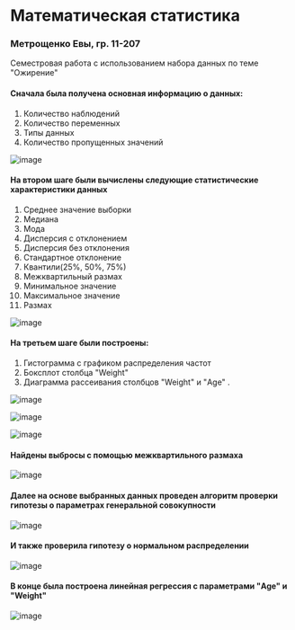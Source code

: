 # Математическая статистика
### Метрощенко Евы, гр. 11-207
Семестровая работа с использованием набора данных по теме "Ожирение"

#### Сначала была получена основная информацию о данных:
1. Количество наблюдений
2. Количество переменных
3. Типы данных
4. Количество пропущенных значений

![image](https://github.com/mindisin/Math-statistics/assets/145624113/cf1d539f-a9dd-4545-82b2-0b27f2d2cc23)


#### На втором шаге были вычислены следующие статистические характеристики данных
1. Среднее значение выборки
2. Медиана
3. Мода
4. Дисперсия с отклонением
5. Дисперсия без отклонения
6. Стандартное отклонение
7. Квантили(25%, 50%, 75%)
8. Межквартильный размах
9. Минимальное значение
10. Максимальное значение
11. Размах

![image](https://github.com/mindisin/Math-statistics/assets/145624113/d546d59e-c9b8-46ae-8d97-d711b220f750)

#### На третьем шаге были построены:
1. Гистограмма с графиком распределения частот
2. Боксплот столбца "Weight"
3. Диаграмма рассеивания столбцов "Weight" и "Age" .

![image](https://github.com/mindisin/Math-statistics/assets/145624113/68d74f7f-ab35-4f66-aab9-db23d3b07a8a)

![image](https://github.com/mindisin/Math-statistics/assets/145624113/4c65191d-a54b-46cd-8c6c-3861692a1213)

![image](https://github.com/mindisin/Math-statistics/assets/145624113/cff232e0-78e7-4457-9ec7-411e933db6b9)


#### Найдены выбросы с помощью межквартильного размаха

![image](https://github.com/mindisin/Math-statistics/assets/145624113/8597100d-b27b-4c4b-9b53-c7eb96bcd5c4)


#### Далее на основе выбранных данных проведен алгоритм проверки гипотезы о параметрах генеральной совокупности

![image](https://github.com/mindisin/Math-statistics/assets/145624113/d1c1167d-b6e5-4c0b-a667-f4e102f16e79)

#### И также проверила гипотезу о нормальном распределении

![image](https://github.com/mindisin/Math-statistics/assets/145624113/51d56b7a-c97f-450b-b218-d8f83ece9be3)


#### В конце была построена линейная регрессия с параметрами "Age" и "Weight"

![image](https://github.com/mindisin/Math-statistics/assets/145624113/c3c655ac-d666-4740-8436-afe78e54b8fc)

